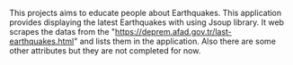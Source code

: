 This projects aims to educate people about Earthquakes. This application provides displaying the latest Earthquakes with using Jsoup library. It web scrapes the datas from the "https://deprem.afad.gov.tr/last-earthquakes.html" and lists them in the application. Also there are
some other attributes but they are not completed for now. 
